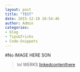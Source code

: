 ```yaml
---
layout: post
title: "TEST"
date: 2015-12-10 16:54:46
author: Admin
categories:
- blog
- Tips&Tricks
- Code-Snippets
---
```


#No IMAGE HERE SON
>lol WERKS
[linkedcontenthere](https://twitter.com)
